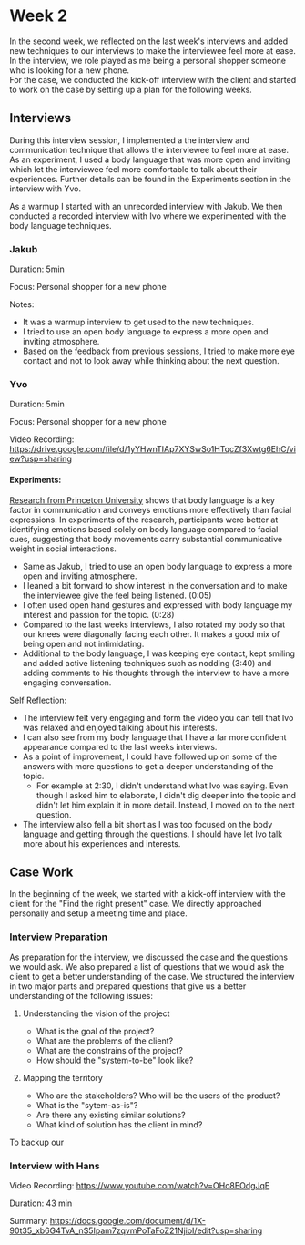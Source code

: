 # Week 2

In the second week, we reflected on the last week's interviews and added new techniques to our interviews to make the interviewee feel more at ease. In the interview, we role played as me being a personal shopper someone who is looking for a new phone.  
For the case, we conducted the kick-off interview with the client and started to work on the case by setting up a plan for the following weeks.


## Interviews

During this interview session, I implemented a the interview and communication technique that allows the interviewee to feel more at ease. As an experiment, I used a body language that was more open and inviting which let the interviewee feel more comfortable to talk about their experiences. Further details can be found in the Experiments section in the interview with Yvo.  

As a warmup I started with an unrecorded interview with Jakub. We then conducted a recorded interview with Ivo where we experimented with the body language techniques.


### Jakub

Duration: 5min	

Focus: Personal shopper for a new phone

Notes:
* It was a warmup interview to get used to the new techniques.
* I tried to use an open body language to express a more open and inviting atmosphere. 
* Based on the feedback from previous sessions, I tried to make more eye contact and not to look away while thinking about the next question.

### Yvo

Duration: 5min

Focus: Personal shopper for a new phone

Video Recording: https://drive.google.com/file/d/1yYHwnTIAp7XYSwSo1HTqcZf3Xwtg6EhC/view?usp=sharing

#### Experiments:

[Research from Princeton University](https://www.princeton.edu/news/2013/01/15/dont-read-my-lips-body-language-trumps-face-conveying-intense-emotions) shows that body language is a key factor in communication and conveys emotions more effectively than facial expressions.
In experiments of the research, participants were better at identifying emotions based solely on body language compared to facial cues, suggesting that body movements carry substantial communicative weight in social interactions.

* Same as Jakub, I tried to use an open body language to express a more open and inviting atmosphere. 
* I leaned a bit forward to show interest in the conversation and to make the interviewee give the feel being listened. (0:05)
* I often used open hand gestures and expressed with body language my interest and passion for the topic. (0:28)
* Compared to the last weeks interviews, I also rotated my body so that our knees were diagonally facing each other. It makes a good mix of being open and not intimidating. 
* Additional to the body language, I was keeping eye contact, kept smiling and added active listening techniques such as nodding (3:40) and adding comments to his thoughts through the interview to have a more engaging conversation.

Self Reflection:
* The interview felt very engaging and form the video you can tell that Ivo was relaxed and enjoyed talking about his interests.
* I can also see from my body language that I have a far more confident appearance compared to the last weeks interviews.
* As a point of improvement, I could have followed up on some of the answers with more questions to get a deeper understanding of the topic.
  * For example at 2:30, I didn't understand what Ivo was saying. Even though I asked him to elaborate, I didn't dig deeper into the topic and didn't let him explain it in more detail. Instead, I moved on to the next question.
* The interview also fell a bit short as I was too focused on the body language and getting through the questions. I should have let Ivo talk more about his experiences and interests.


## Case Work

In the beginning of the week, we started with a kick-off interview with the client for the "Find the right present" case. We directly approached personally and setup a meeting time and place.


### Interview Preparation

As preparation for the interview, we discussed the case and the questions we would ask. We also prepared a list of questions that we would ask the client to get a better understanding of the case.
We structured the interview in two major parts and prepared questions that give us a better understanding of the following issues: 

1. Understanding the vision of the project
   * What is the goal of the project?
   * What are the problems of the client?
   * What are the constrains of the project?
   * How should the "system-to-be" look like?
 
2. Mapping the territory
   * Who are the stakeholders? Who will be the users of the product?
   * What is the "sytem-as-is"? 
   * Are there any existing similar solutions?
   * What kind of solution has the client in mind?

To backup our 


### Interview with Hans

Video Recording: https://www.youtube.com/watch?v=OHo8EOdgJqE

Duration: 43 min

Summary: https://docs.google.com/document/d/1X-90t35_xb6G4TvA_nS5Ipam7zqvmPoTaFoZ21NjioI/edit?usp=sharing


